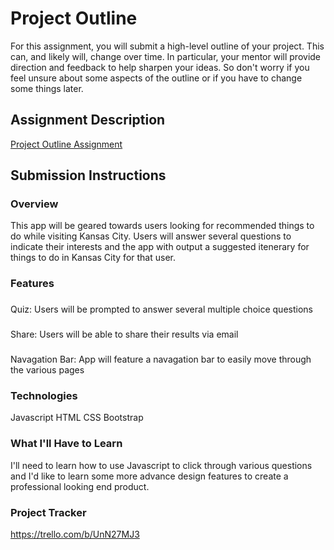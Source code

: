 # Project Outline
For this assignment, you will submit a high-level outline of your project. This can, and likely will, change over time. In particular, your mentor will provide direction and feedback to help sharpen your ideas. So don't worry if you feel unsure about some aspects of the outline or if you have to change some things later.

## Assignment Description
[Project Outline Assignment](https://education.launchcode.org/liftoff/modules/assignments/project-outline)

## Submission Instructions

### Overview
This app will be geared towards users looking for recommended things to do while visiting Kansas City. Users will answer several questions to indicate their interests and the app with output a suggested itenerary for things to do in Kansas City for that user.  

### Features
###
Quiz: Users will be prompted to answer several multiple choice questions
###
Share: Users will be able to share their results via email
###
Navagation Bar: App will feature a navagation bar to easily move through the various pages

### Technologies
Javascript
HTML
CSS
Bootstrap

### What I'll Have to Learn
I'll need to learn how to use Javascript to click through various questions and I'd like to learn some more advance design features to create a professional looking end product.  

### Project Tracker
https://trello.com/b/UnN27MJ3
